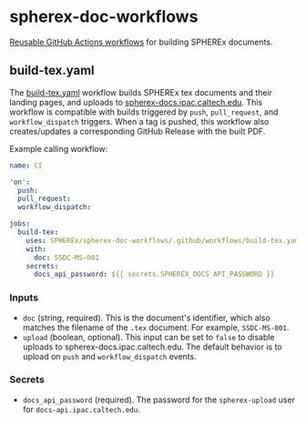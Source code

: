 # spherex-doc-workflows

[Reusable GitHub Actions workflows](https://docs.github.com/en/actions/using-workflows/reusing-workflows) for building SPHEREx documents.

## build-tex.yaml

The [build-tex.yaml](.github/workflows/build-tex.yaml) workflow builds SPHEREx tex documents and their landing pages, and uploads to [spherex-docs.ipac.caltech.edu](https://spherex-docs.ipac.caltech.edu). This workflow is compatible with builds triggered by `push`, `pull_request`, and `workflow_dispatch` triggers. When a tag is pushed, this workflow also creates/updates a corresponding GitHub Release with the built PDF.

Example calling workflow:

```yaml
name: CI

'on':
  push:
  pull_request:
  workflow_dispatch:

jobs:
  build-tex:
    uses: SPHEREx/spherex-doc-workflows/.github/workflows/build-tex.yaml@v1
    with:
      doc: SSDC-MS-001
    secrets:
      docs_api_password: ${{ secrets.SPHEREX_DOCS_API_PASSWORD }}
```

### Inputs

- `doc` (string, required). This is the document's identifier, which also matches the filename of the `.tex` document. For example, `SSDC-MS-001`.
- `upload` (boolean, optional). This input can be set to `false` to disable uploads to spherex-docs.ipac.caltech.edu. The default behavior is to upload on `push` and `workflow_dispatch` events.

### Secrets

- `docs_api_password` (required). The password for the `spherex-upload` user for `docs-api.ipac.caltech.edu`.
